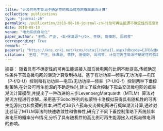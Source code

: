 ```yaml
---
title: "计及可再生能源不确定性的孤岛微电网概率潮流计算"
collection: publications
type: "journal-zh"
permalink: /publication/2018-08-10-journal-zh-计及可再生能源不确定性的孤岛微电网概率潮流计算
date: 2018-08-10
venue: "电力系统自动化"
paper_author: "王晗, 严正, <b>徐潇源*</b>, 李铁, 唐俊刺, 周纯莹"
corresponding: True
remark: ""
paperurl: "https://kns.cnki.net/kcms/detail/detail.aspx?dbcode=CJFD&dbname=CJFDLAST2018&filename=DLXT201815016&uniplatform=NZKPT&v=GYXw-E6GvFs9yMJG44R9wHpRoh9G834YqRhcQpwm3FraQi_5c6M8AVImhd4fy3i2"
citation: '王晗, 严正, 徐潇源, 李铁, 唐俊刺, 周纯莹. 计及可再生能源不确定性的孤岛微电网概率潮流计算[J]. 电力系统自动化, 2018, 42(15): 110-117.'
---
```


摘要：
随着具有不确定性的可再生能源接入孤岛微电网的比例不断提高,传统确定性条件下孤岛微电网的潮流计算受到挑战。基于有功功率—频率/无功功率—电压（P-f/Q-U）控制和有功功率—电压/无功功率—频率（P-U/Q-f）控制两种下垂控制策略,在计及可再生能源的不确定性时,建立了综合控制下孤岛交流微电网的概率潮流计算模型,并提出了一种改进的三步LevenbergMarquardt（MTLM）算法对潮流方程进行求解。采用基于Sobol序列的拟蒙特卡洛模拟获得具有随机性的可再生能源出力和负荷的样本,进而对38节点孤岛交流微电网进行概率潮流计算,通过对比验证了MTLM算法的快速收敛性和鲁棒性,研究了不同下垂控制策略下系统频率和电压的概率分布情况,分析了具有随机性的高比例可再生能源接入对孤岛微电网的影响。 